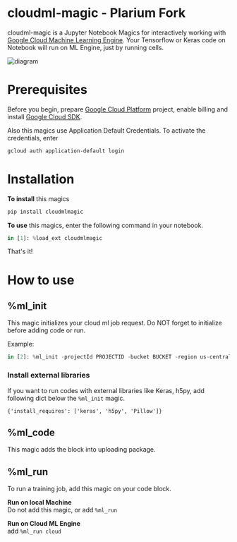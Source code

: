 # cloudml-magic - Plarium Fork
cloudml-magic is a Jupyter Notebook Magics for interactively working with [Google Cloud Machine Learning Engine](https://cloud.google.com/ml-engine/).
Your Tensorflow or Keras code on Notebook will run on ML Engine, just by running cells.

![diagram](readme_diagram.png)

# Prerequisites
Before you begin, prepare [Google Cloud Platform](https://cloud.google.com/) project, enable billing and install [Google Cloud SDK](https://cloud.google.com/sdk/downloads).

Also this magics use Application Default Credentials.
To activate the credentials, enter
```bash
gcloud auth application-default login
```

# Installation
**To install** this magics
```bash
pip install cloudmlmagic
```

**To use** this magics, enter the following command in your notebook.

```py
in [1]: %load_ext cloudmlmagic
```

That's it!

# How to use

## %ml_init
This magic initializes your cloud ml job request. Do NOT forget to initialize before adding code or run.

Example:

```py
in [2]: %ml_init -projectId PROJECTID -bucket BUCKET -region us-central1 -scaleTier BASIC -runtimeVersion 1.2
```

### Install external libraries
If you want to run codes with external libraries like Keras, h5py, add following dict below the `%ml_init` magic.

```
{'install_requires': ['keras', 'h5py', 'Pillow']}
```

## %ml_code
This magic adds the block into uploading package.

## %ml_run
To run a training job, add this magic on your code block.

**Run on local Machine**  
Do not add this magic, or add `%ml_run`

**Run on Cloud ML Engine**  
add `%ml_run cloud`
